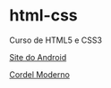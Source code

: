 # html-css
 Curso de HTML5 e CSS3

<a href="https://rafaelhissa333.github.io/html-css/desafios/desafio10_1/android.html" target='_blank'>Site do Android</a>

<a href="https://rafaelhissa333.github.io/html-css/desafios/desafio012/index.html" target='_blank'>Cordel Moderno</a>
